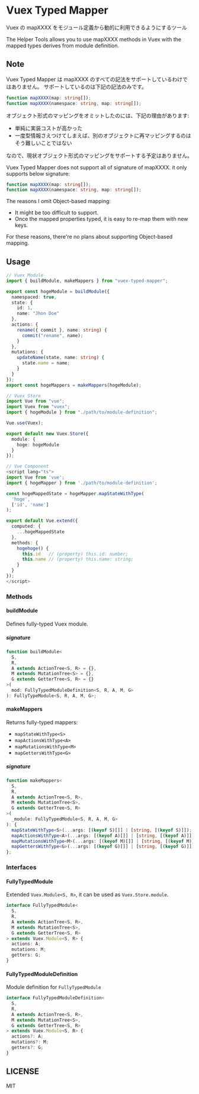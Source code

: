 # Vuex Typed Mapper

Vuex の mapXXXX をモジュール定義から動的に利用できるようにするツール

The Helper Tools allows you to use mapXXXX methods in Vuex with the mapped types derives from module definition.

## Note

Vuex Typed Mapper は mapXXXX のすべての記法をサポートしているわけではありません。
サポートしているのは下記の記法のみです。

```ts
function mapXXXX(map: string[]);
function mapXXXX(namespace: string, map: string[]);
```

オブジェクト形式のマッピングをオミットしたのには、下記の理由があります:

- 単純に実装コストが高かった
- 一度型情報さえつけてしまえば、別のオブジェクトに再マッピングするのはそう難しいことではない

なので、現状オブジェクト形式のマッピングをサポートする予定はありません。

Vuex Typed Mapper does not support all of signature of mapXXXX.
it only supports below signature:

```ts
function mapXXXX(map: string[]);
function mapXXXX(namespace: string, map: string[]);
```

The reasons I omit Object-based mapping:

- It might be too difficult to support.
- Once the mapped properties typed, it is easy to re-map them with new keys.

For these reasons, there're no plans about supporting Object-based mapping.

## Usage

```ts
// Vuex Module
import { buildModule, makeMappers } from "vuex-typed-mapper";

export const hogeModule = buildModule({
  namespaced: true,
  state: {
    id: 1,
    name: "Jhon Doe"
  },
  actions: {
    rename({ commit }, name: string) {
      commit("rename", name);
    }
  },
  mutations: {
    updateName(state, name: string) {
      state.name = name;
    }
  }
});
export const hogeMappers = makeMappers(hogeModule);
```

```ts
// Vuex Store
import Vue from "vue";
import Vuex from "vuex";
import { hogeModule } from "./path/to/module-definition";

Vue.use(Vuex);

export default new Vuex.Store({
  module: {
    hoge: hogeModule
  }
});
```

```ts
// Vue Component
<script lang="ts">
import Vue from 'vue';
import { hogeMapper } from './path/to/module-definition';

const hogeMappedState = hogeMapper.mapStateWithType(
  'hoge',
  ['id', 'name']
);

export default Vue.extend({
  computed: {
    ...hogeMappedState
  },
  methods: {
    hogehoge() {
      this.id   // (property) this.id: number;
      this.name // (property) this.name: string;
    }
  }
});
</script>
```

### Methods

#### buildModule

Defines fully-typed Vuex module.

##### signature

```ts
function buildModule<
  S,
  R,
  A extends ActionTree<S, R> = {},
  M extends MutationTree<S> = {},
  G extends GetterTree<S, R> = {}
>(
  mod: FullyTypedModuleDefinition<S, R, A, M, G>
): FullyTypeModule<S, R, A, M, G>;
```

#### makeMappers

Returns fully-typed mappers:

- `mapStateWithType<S>`
- `mapActionsWithType<A>`
- `mapMutationsWithType<M>`
- `mapGettersWithType<G>`

##### signature

```ts
function makeMappers<
  S,
  R,
  A extends ActionTree<S, R>,
  M extends MutationTree<S>,
  G extends GetterTree<S, R>
>(
  _module: FullyTypedModule<S, R, A, M, G>
): {
  mapStateWithType<S>(...args: [(keyof S)[]] | [string, [(keyof S)]]);
  mapActionsWithType<A>(...args: [(keyof A)[]] | [string, [(keyof A)]]);
  mapMutationsWithType<M>(...args: [(keyof M)[]] | [string, [(keyof M)]]);
  mapGettersWithType<G>(...args: [(keyof G)[]] | [string, [(keyof G)]]);
};
```

### Interfaces

#### FullyTypedModule

Extended `Vuex.Module<S, R>`, it can be used as `Vuex.Store.module`.

```ts
interface FullyTypedModule<
  S,
  R,
  A extends ActionTree<S, R>,
  M extends MutationTree<S>,
  G extends GetterTree<S, R>
> extends Vuex.Module<S, R> {
  actions: A;
  mutations: M;
  getters: G;
}
```

#### FullyTypedModuleDefinition

Module definition for `FullyTypedModule`

```ts
interface FullyTypedModuleDefinition<
  S,
  R,
  A extends ActionTree<S, R>,
  M extends MutationTree<S>,
  G extends GetterTree<S, R>
> extends Vuex.Module<S, R> {
  actions?: A;
  mutations?: M;
  getters?: G;
}
```

## LICENSE

MIT

